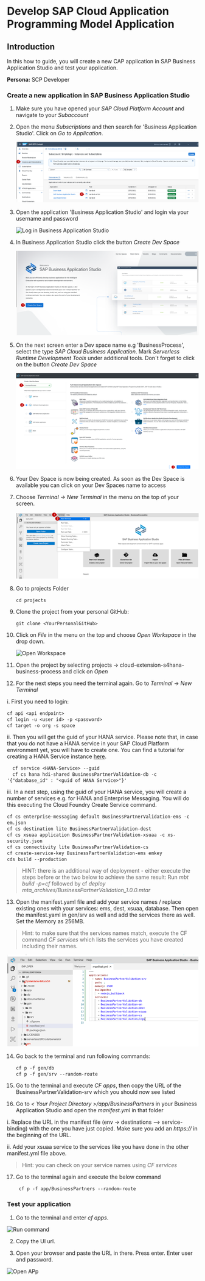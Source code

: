 # Develop SAP Cloud Application Programming Model Application

## Introduction

In this how to guide, you will create a new CAP application in SAP Business Application Studio and test your application.

**Persona:** SCP Developer

### Create a new application in SAP Business Application Studio

1.	Make sure you have opened your *SAP Cloud Platform Account* and navigate to your *Subaccount* 
   
2.	Open the menu *Subscriptions* and then search for 'Business Application Studio'. Click on *Go to Application*.

    ![Open Business Application Studio](./images/dev-cap-app-1.png)
   
3.	Open the application 'Business Application Studio' and login via your username and password

     ![Log in Business Application Studio](./images/dev-cap-app-2.png)
 
4.	In Business Application Studio click the button *Create Dev Space*

     ![Create Dev Space](./images/dev-cap-app-3.png)
 
5.	On the next screen enter a Dev space name e.g 'BusinessProcess', select the type *SAP Cloud Business Application*. Mark    *Serverless Runtime Development Tools* under additional tools. 
    Don´t forget to click on the button *Create Dev Space*

      ![Configure Dev Space](./images/dev-cap-app-4.png)
      
 
6.	Your Dev Space is now being created. As soon as the Dev Space is available you can click on your Dev Spaces name to  access

7.	Choose *Terminal -> New Terminal* in the menu on the top of your screen.

    ![Open Terminal](./images/dev-cap-app-5.png)
 
8. Go to projects Folder
   
   ``` 
   cd projects
   ``` 
 
9.	Clone the project from your personal GitHub: 

    ```
    git clone <YourPersonalGitHub>
     ```
 
10.	Click on *File* in the menu on the top and choose *Open Workspace* in the drop down.

    ![Open Workspace](./images/dev-cap-app-7.png)
 
11.	Open the project by selecting projects -> cloud-extension-s4hana-business-process and click on *Open*

 
12.   For the next steps you need the terminal again. Go to *Terminal* -> *New Terminal*
     
   i. First you need to login:
 
    
    cf api <api endpoint>
    cf login -u <user id> -p <password>
    cf target -o org -s space
    
         
   ii. Then you will get the guid of your HANA service. Please note that, in case that you do not have a HANA service in    your SAP Cloud Platform environment yet, you will have to create one. You can find a tutorial for creating a HANA Service instance [here](https://help.sap.com/viewer/cc53ad464a57404b8d453bbadbc81ceb/Cloud/en-US/21418824b23a401aa116d9ad42dd5ba6.html).
     
  
      cf service <HANA-Service> --guid
      cf cs hana hdi-shared BusinessPartnerValidation-db -c '{"database_id" : "<guid of HANA Service>"}'
   
            
   
   iii. In a next step, using the guid of your HANA  service, you will create a number of services e.g. for HANA and Enterprise Messaging. You will do this executing the Cloud  Foundry Create Service command.
   
     
    cf cs enterprise-messaging default BusinessPartnerValidation-ems -c em.json
    cf cs destination lite BusinessPartnerValidation-dest
    cf cs xsuaa application BusinessPartnerValidation-xsuaa -c xs-security.json
    cf cs connectivity lite BusinessPartnerValidation-cs        
    cf create-service-key BusinessPartnerValidation-ems emkey
    cds build --production
               
> HINT: there is an additional way of deployment - either execute the steps before or the two below to achieve the same result: Run *mbt build -p=cf* followed by cf *deploy mta_archives/BusinessPartnerValidation_1.0.0.mtar*


13.	 Open the manifest.yaml file and add your service names / replace existing ones with your services: ems, dest, xsuaa, database. Then open the manifest.yaml in gen/srv as well and add the services there as well. 
Set the Memory as 256MB.

> Hint: to make sure that the services names match, execute the CF command *CF services* which lists the services you have created including their names.

 ![Edit manifest](./images/dev-cap-app-12.png)
 
14.	Go back to the terminal and run following commands:

       ```
       cf p -f gen/db
       cf p -f gen/srv --random-route
       ```
 
15.  Go to the terminal and execute *CF apps*, then copy the URL of the BusinessPartnerValidation-srv which you should now see listed

16. Go to *< Your Project Directory >/app/BusinessPartners* in your Business Application Studio and open the *manifest.yml* in that folder

   i. Replace the URL in the manifest file (env -> destinations --> service-binding) with the one you have just copied. Make sure you add an *https://* in the beginning of the URL.

   ii. Add your xsuaa service to the services like you have done in the other manifest.yml file above.

> Hint: you can check on your service names using *CF services*

17. Go to the terminal again and execute the below command
   
      
         cf p -f app/BusinessPartners --random-route

### Test your application

1. Go to the terminal and enter *cf apps*.

 ![Run command](./images/dev-cap-app-18.png)

2. Copy the UI url.

3. Open your browser and paste the URL in there. Press enter. Enter user and password.

 ![Open APp](./images/dev-cap-app-19.png)
